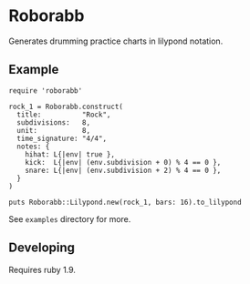 Roborabb
========

Generates drumming practice charts in lilypond notation.

Example
-------

    require 'roborabb'

    rock_1 = Roborabb.construct(
      title:          "Rock",
      subdivisions:   8,
      unit:           8,
      time_signature: "4/4",
      notes: {
        hihat: L{|env| true },
        kick:  L{|env| (env.subdivision + 0) % 4 == 0 },
        snare: L{|env| (env.subdivision + 2) % 4 == 0 },
      }
    )

    puts Roborabb::Lilypond.new(rock_1, bars: 16).to_lilypond

See `examples` directory for more.

Developing
----------

Requires ruby 1.9.
